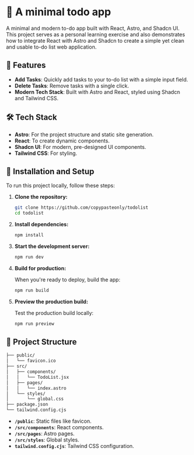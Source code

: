 # 📝 A minimal todo app

A minimal and modern to-do app built with React, Astro, and Shadcn UI. This project serves as a personal learning exercise and also demonstrates how to integrate React with Astro and Shadcn to create a simple yet clean and usable to-do list web application.

## 🚀 Features

- **Add Tasks**: Quickly add tasks to your to-do list with a simple input field.
- **Delete Tasks**: Remove tasks with a single click.
- **Modern Tech Stack**: Built with Astro and React, styled using Shadcn and Tailwind CSS.

## 🛠️ Tech Stack

- **Astro**: For the project structure and static site generation.
- **React**: To create dynamic components.
- **Shadcn UI**: For modern, pre-designed UI components.
- **Tailwind CSS**: For styling.

## 🚧 Installation and Setup

To run this project locally, follow these steps:

1. **Clone the repository:**

   ```bash
   git clone https://github.com/copypasteonly/todolist
   cd todolist
   ```

2. **Install dependencies:**

   ```bash
   npm install
   ```

3. **Start the development server:**

   ```bash
   npm run dev
   ```

4. **Build for production:**

   When you're ready to deploy, build the app:

   ```bash
   npm run build
   ```

5. **Preview the production build:**

   Test the production build locally:

   ```bash
   npm run preview
   ```

## 🧩 Project Structure

```bash
├── public/
│   └── favicon.ico
├── src/
│   ├── components/
│   │   └── TodoList.jsx
│   ├── pages/
│   │   └── index.astro
│   └── styles/
│       └── global.css
├── package.json
└── tailwind.config.cjs
```

- **`/public`**: Static files like favicon.
- **`/src/components`**: React components.
- **`/src/pages`**: Astro pages.
- **`/src/styles`**: Global styles.
- **`tailwind.config.cjs`**: Tailwind CSS configuration.
